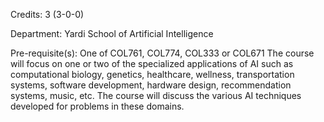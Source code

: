 Credits: 3 (3-0-0)

Department: Yardi School of Artificial Intelligence

Pre-requisite(s): One of COL761, COL774, COL333 or COL671 The course will focus on one or two of the specialized applications of AI such as computational biology, genetics, healthcare, wellness, transportation systems, software development, hardware design, recommendation systems, music, etc. The course will discuss the various AI techniques developed for problems in these domains.